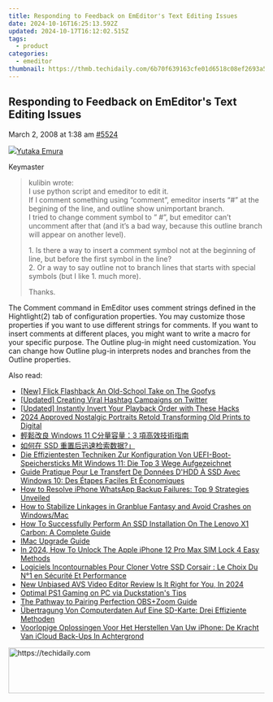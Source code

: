 ```yaml
---
title: Responding to Feedback on EmEditor's Text Editing Issues
date: 2024-10-16T16:25:13.592Z
updated: 2024-10-17T16:12:02.515Z
tags:
  - product
categories:
  - emeditor
thumbnail: https://thmb.techidaily.com/6b70f639163cfe01d6518c08ef2693a5f686b7373d5c47d7a53f258bef450907.jpg
---
```


## Responding to Feedback on EmEditor's Text Editing Issues

March 2, 2008 at 1:38 am [#5524](https://tools.techidaily.com/emeditor/products/) 

[![](https://secure.gravatar.com/avatar/a0a6377144ed3636f985d87303f65ed2?s=80&d=identicon&r=g)Yutaka Emura](https://www.emeditor.com/forums/users/yemura/ "View Yutaka Emura's profile")

Keymaster

> kulibin wrote:  
> I use python script and emeditor to edit it.  
> If I comment something using “comment”, emeditor inserts “#” at the begining of the line, and outline show unimportant branch.  
> I tried to change comment symbol to ” #”, but emeditor can’t uncomment after that (and it’s a bad way, because this outline branch will appear on another level).
> 
> 1\. Is there a way to insert a comment symbol not at the beginning of line, but before the first symbol in the line?  
> 2\. Or a way to say outline not to branch lines that starts with special symbols (but I like 1\. much more).
> 
> Thanks.

 The Comment command in EmEditor uses comment strings defined in the Hightlight(2) tab of configuration properties. You may customize those properties if you want to use different strings for comments. If you want to insert comments at different places, you might want to write a macro for your specific purpose. The Outline plug-in might need customization. You can change how Outline plug-in interprets nodes and branches from the Outline properties.

<ins class="adsbygoogle"
     style="display:block"
     data-ad-format="autorelaxed"
     data-ad-client="ca-pub-7571918770474297"
     data-ad-slot="1223367746"></ins>

<ins class="adsbygoogle"
     style="display:block"
     data-ad-client="ca-pub-7571918770474297"
     data-ad-slot="8358498916"
     data-ad-format="auto"
     data-full-width-responsive="true"></ins>

<span class="atpl-alsoreadstyle">Also read:</span>
<div><ul>
<li><a href="https://fox-boxes.techidaily.com/new-flick-flashback-an-old-school-take-on-the-goofys/"><u>[New] Flick Flashback An Old-School Take on The Goofys</u></a></li>
<li><a href="https://vimeo-videos.techidaily.com/updated-creating-viral-hashtag-campaigns-on-twitter/"><u>[Updated] Creating Viral Hashtag Campaigns on Twitter</u></a></li>
<li><a href="https://facebook-video-share.techidaily.com/updated-instantly-invert-your-playback-order-with-these-hacks/"><u>[Updated] Instantly Invert Your Playback Order with These Hacks</u></a></li>
<li><a href="https://article-tips.techidaily.com/2024-approved-nostalgic-portraits-retold-transforming-old-prints-to-digital/"><u>2024 Approved Nostalgic Portraits Retold Transforming Old Prints to Digital</u></a></li>
<li><a href="https://win-marvelous.techidaily.com/windows-11-c3/"><u>輕鬆改良 Windows 11 C分量容量：3 項高效技術指南</u></a></li>
<li><a href="https://win-marvelous.techidaily.com/1728504167884-ssd/"><u>如何在 SSD 重置后迅速检索数据?」</u></a></li>
<li><a href="https://win-marvelous.techidaily.com/die-effizientesten-techniken-zur-konfiguration-von-uefi-boot-speichersticks-mit-windows-11-die-top-3-wege-aufgezeichnet/"><u>Die Effizientesten Techniken Zur Konfiguration Von UEFI-Boot-Speichersticks Mit Windows 11: Die Top 3 Wege Aufgezeichnet</u></a></li>
<li><a href="https://win-marvelous.techidaily.com/guide-pratique-pour-le-transfert-de-donnees-dhdd-a-ssd-avec-windows-10-des-etapes-faciles-et-economiques/"><u>Guide Pratique Pour Le Transfert De Données D'HDD À SSD Avec Windows 10: Des Étapes Faciles Et Économiques</u></a></li>
<li><a href="https://win-marvelous.techidaily.com/how-to-resolve-iphone-whatsapp-backup-failures-top-9-strategies-unveiled/"><u>How to Resolve iPhone WhatsApp Backup Failures: Top 9 Strategies Unveiled</u></a></li>
<li><a href="https://win-answers.techidaily.com/how-to-stabilize-linkages-in-granblue-fantasy-and-avoid-crashes-on-windowsmac/"><u>How to Stabilize Linkages in Granblue Fantasy and Avoid Crashes on Windows/Mac</u></a></li>
<li><a href="https://win-marvelous.techidaily.com/how-to-successfully-perform-an-ssd-installation-on-the-lenovo-x1-carbon-a-complete-guide/"><u>How To Successfully Perform An SSD Installation On The Lenovo X1 Carbon: A Complete Guide</u></a></li>
<li><a href="https://buynow-info.techidaily.com/imac-upgrade-guide/"><u>IMac Upgrade Guide</u></a></li>
<li><a href="https://sim-unlock.techidaily.com/in-2024-how-to-unlock-the-apple-iphone-12-pro-max-sim-lock-4-easy-methods-by-drfone-ios/"><u>In 2024, How To Unlock The Apple iPhone 12 Pro Max SIM Lock 4 Easy Methods</u></a></li>
<li><a href="https://win-marvelous.techidaily.com/logiciels-incontournables-pour-cloner-votre-ssd-corsair-le-choix-du-n1-en-securite-et-performance/"><u>Logiciels Incontournables Pour Cloner Votre SSD Corsair : Le Choix Du N°1 en Sécurité Et Performance</u></a></li>
<li><a href="https://video-content-creator.techidaily.com/new-unbiased-avs-video-editor-review-is-it-right-for-you-in-2024/"><u>New Unbiased AVS Video Editor Review Is It Right for You, In 2024</u></a></li>
<li><a href="https://win11.techidaily.com/optimal-ps1-gaming-on-pc-via-duckstations-tips/"><u>Optimal PS1 Gaming on PC via Duckstation's Tips</u></a></li>
<li><a href="https://screen-capture.techidaily.com/the-pathway-to-pairing-perfection-obspluszoom-guide/"><u>The Pathway to Pairing Perfection OBS+Zoom Guide</u></a></li>
<li><a href="https://win-marvelous.techidaily.com/ubertragung-von-computerdaten-auf-eine-sd-karte-drei-effiziente-methoden/"><u>Übertragung Von Computerdaten Auf Eine SD-Karte: Drei Effiziente Methoden</u></a></li>
<li><a href="https://win-marvelous.techidaily.com/voorlopige-oplossingen-voor-het-herstellen-van-uw-iphone-de-kracht-van-icloud-back-ups-in-achtergrond/"><u>Voorlopige Oplossingen Voor Het Herstellen Van Uw iPhone: De Kracht Van iCloud Back-Ups In Achtergrond</u></a></li>
</ul></div>

<!-- affiliate ads begin -->
<a href="https://aligracehair.sjv.io/c/5597632/2115951/19272" target="_top" id="2115951">
  <img src="//a.impactradius-go.com/display-ad/19272-2115951" border="0" alt="https://techidaily.com" width="728" height="90"/>
</a>
<img height="0" width="0" src="https://aligracehair.sjv.io/i/5597632/2115951/19272" style="position:absolute;visibility:hidden;" border="0" />
<!-- affiliate ads end -->

